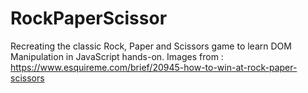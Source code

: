 # RockPaperScissor
Recreating the classic Rock, Paper and Scissors game to learn DOM Manipulation in JavaScript hands-on.
Images from : https://www.esquireme.com/brief/20945-how-to-win-at-rock-paper-scissors
